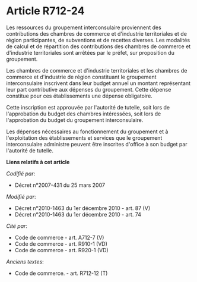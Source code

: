 # Article R712-24

Les ressources du groupement interconsulaire proviennent des contributions des chambres de commerce et d'industrie
territoriales et de région participantes, de subventions et de recettes diverses. Les modalités de calcul et de répartition
des contributions des chambres de commerce et d'industrie territoriales sont arrêtées par le préfet, sur proposition du
groupement.

Les chambres de commerce et d'industrie territoriales et les chambres de commerce et d'industrie de région constituant le
groupement interconsulaire inscrivent dans leur budget annuel un montant représentant leur part contributive aux dépenses du
groupement. Cette dépense constitue pour ces établissements une dépense obligatoire.

Cette inscription est approuvée par l'autorité de tutelle, soit lors de l'approbation du budget des chambres intéressées,
soit lors de l'approbation du budget du groupement interconsulaire.

Les dépenses nécessaires au fonctionnement du groupement et à l'exploitation des établissements et services que le groupement
interconsulaire administre peuvent être inscrites d'office à son budget par l'autorité de tutelle.

**Liens relatifs à cet article**

_Codifié par_:

  - Décret n°2007-431 du 25 mars 2007

_Modifié par_:

  - Décret n°2010-1463 du 1er décembre 2010 - art. 87 (V)
  - Décret n°2010-1463 du 1er décembre 2010 - art. 74

_Cité par_:

  - Code de commerce - art. A712-7 (V)
  - Code de commerce - art. R910-1 (VD)
  - Code de commerce - art. R920-1 (VD)

_Anciens textes_:

  - Code de commerce. - art. R712-12 (T)
